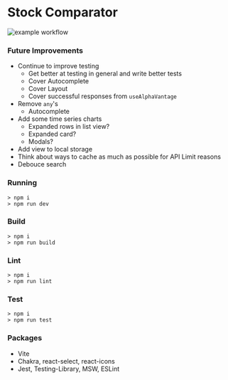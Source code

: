 # Stock Comparator

![example workflow](https://github.com/FR0NK3NST33N/sc/actions/workflows/build.yml/badge.svg)

### Future Improvements

- Continue to improve testing
  - Get better at testing in general and write better tests
  - Cover Autocomplete
  - Cover Layout
  - Cover successful responses from `useAlphaVantage`
- Remove `any`'s
  - Autocomplete
- Add some time series charts
  - Expanded rows in list view?
  - Expanded card?
  - Modals?
- Add view to local storage
- Think about ways to cache as much as possible for API Limit reasons
- Debouce search

### Running

```
> npm i
> npm run dev
```

### Build

```
> npm i
> npm run build
```

### Lint

```
> npm i
> npm run lint
```

### Test

```
> npm i
> npm run test
```

### Packages

- Vite
- Chakra, react-select, react-icons
- Jest, Testing-Library, MSW, ESLint
